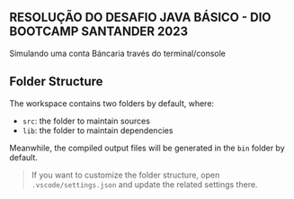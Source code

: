 ## RESOLUÇÃO DO DESAFIO JAVA BÁSICO - DIO BOOTCAMP SANTANDER 2023

Simulando uma conta Báncaria través do terminal/console

## Folder Structure

The workspace contains two folders by default, where:

- `src`: the folder to maintain sources
- `lib`: the folder to maintain dependencies

Meanwhile, the compiled output files will be generated in the `bin` folder by default.

> If you want to customize the folder structure, open `.vscode/settings.json` and update the related settings there.

